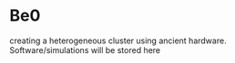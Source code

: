 # Be0
creating a heterogeneous cluster using ancient hardware. Software/simulations will be stored here
